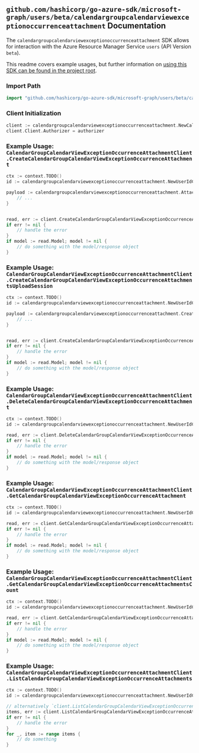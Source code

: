 
## `github.com/hashicorp/go-azure-sdk/microsoft-graph/users/beta/calendargroupcalendarviewexceptionoccurrenceattachment` Documentation

The `calendargroupcalendarviewexceptionoccurrenceattachment` SDK allows for interaction with the Azure Resource Manager Service `users` (API Version `beta`).

This readme covers example usages, but further information on [using this SDK can be found in the project root](https://github.com/hashicorp/go-azure-sdk/tree/main/docs).

### Import Path

```go
import "github.com/hashicorp/go-azure-sdk/microsoft-graph/users/beta/calendargroupcalendarviewexceptionoccurrenceattachment"
```


### Client Initialization

```go
client := calendargroupcalendarviewexceptionoccurrenceattachment.NewCalendarGroupCalendarViewExceptionOccurrenceAttachmentClientWithBaseURI("https://management.azure.com")
client.Client.Authorizer = authorizer
```


### Example Usage: `CalendarGroupCalendarViewExceptionOccurrenceAttachmentClient.CreateCalendarGroupCalendarViewExceptionOccurrenceAttachment`

```go
ctx := context.TODO()
id := calendargroupcalendarviewexceptionoccurrenceattachment.NewUserIdCalendarGroupIdCalendarIdCalendarViewIdExceptionOccurrenceID("userIdValue", "calendarGroupIdValue", "calendarIdValue", "eventIdValue", "eventId1Value")

payload := calendargroupcalendarviewexceptionoccurrenceattachment.Attachment{
	// ...
}


read, err := client.CreateCalendarGroupCalendarViewExceptionOccurrenceAttachment(ctx, id, payload)
if err != nil {
	// handle the error
}
if model := read.Model; model != nil {
	// do something with the model/response object
}
```


### Example Usage: `CalendarGroupCalendarViewExceptionOccurrenceAttachmentClient.CreateCalendarGroupCalendarViewExceptionOccurrenceAttachmentsUploadSession`

```go
ctx := context.TODO()
id := calendargroupcalendarviewexceptionoccurrenceattachment.NewUserIdCalendarGroupIdCalendarIdCalendarViewIdExceptionOccurrenceID("userIdValue", "calendarGroupIdValue", "calendarIdValue", "eventIdValue", "eventId1Value")

payload := calendargroupcalendarviewexceptionoccurrenceattachment.CreateCalendarGroupCalendarViewExceptionOccurrenceAttachmentsUploadSessionRequest{
	// ...
}


read, err := client.CreateCalendarGroupCalendarViewExceptionOccurrenceAttachmentsUploadSession(ctx, id, payload)
if err != nil {
	// handle the error
}
if model := read.Model; model != nil {
	// do something with the model/response object
}
```


### Example Usage: `CalendarGroupCalendarViewExceptionOccurrenceAttachmentClient.DeleteCalendarGroupCalendarViewExceptionOccurrenceAttachment`

```go
ctx := context.TODO()
id := calendargroupcalendarviewexceptionoccurrenceattachment.NewUserIdCalendarGroupIdCalendarIdCalendarViewIdExceptionOccurrenceIdAttachmentID("userIdValue", "calendarGroupIdValue", "calendarIdValue", "eventIdValue", "eventId1Value", "attachmentIdValue")

read, err := client.DeleteCalendarGroupCalendarViewExceptionOccurrenceAttachment(ctx, id, calendargroupcalendarviewexceptionoccurrenceattachment.DefaultDeleteCalendarGroupCalendarViewExceptionOccurrenceAttachmentOperationOptions())
if err != nil {
	// handle the error
}
if model := read.Model; model != nil {
	// do something with the model/response object
}
```


### Example Usage: `CalendarGroupCalendarViewExceptionOccurrenceAttachmentClient.GetCalendarGroupCalendarViewExceptionOccurrenceAttachment`

```go
ctx := context.TODO()
id := calendargroupcalendarviewexceptionoccurrenceattachment.NewUserIdCalendarGroupIdCalendarIdCalendarViewIdExceptionOccurrenceIdAttachmentID("userIdValue", "calendarGroupIdValue", "calendarIdValue", "eventIdValue", "eventId1Value", "attachmentIdValue")

read, err := client.GetCalendarGroupCalendarViewExceptionOccurrenceAttachment(ctx, id, calendargroupcalendarviewexceptionoccurrenceattachment.DefaultGetCalendarGroupCalendarViewExceptionOccurrenceAttachmentOperationOptions())
if err != nil {
	// handle the error
}
if model := read.Model; model != nil {
	// do something with the model/response object
}
```


### Example Usage: `CalendarGroupCalendarViewExceptionOccurrenceAttachmentClient.GetCalendarGroupCalendarViewExceptionOccurrenceAttachmentsCount`

```go
ctx := context.TODO()
id := calendargroupcalendarviewexceptionoccurrenceattachment.NewUserIdCalendarGroupIdCalendarIdCalendarViewIdExceptionOccurrenceID("userIdValue", "calendarGroupIdValue", "calendarIdValue", "eventIdValue", "eventId1Value")

read, err := client.GetCalendarGroupCalendarViewExceptionOccurrenceAttachmentsCount(ctx, id, calendargroupcalendarviewexceptionoccurrenceattachment.DefaultGetCalendarGroupCalendarViewExceptionOccurrenceAttachmentsCountOperationOptions())
if err != nil {
	// handle the error
}
if model := read.Model; model != nil {
	// do something with the model/response object
}
```


### Example Usage: `CalendarGroupCalendarViewExceptionOccurrenceAttachmentClient.ListCalendarGroupCalendarViewExceptionOccurrenceAttachments`

```go
ctx := context.TODO()
id := calendargroupcalendarviewexceptionoccurrenceattachment.NewUserIdCalendarGroupIdCalendarIdCalendarViewIdExceptionOccurrenceID("userIdValue", "calendarGroupIdValue", "calendarIdValue", "eventIdValue", "eventId1Value")

// alternatively `client.ListCalendarGroupCalendarViewExceptionOccurrenceAttachments(ctx, id, calendargroupcalendarviewexceptionoccurrenceattachment.DefaultListCalendarGroupCalendarViewExceptionOccurrenceAttachmentsOperationOptions())` can be used to do batched pagination
items, err := client.ListCalendarGroupCalendarViewExceptionOccurrenceAttachmentsComplete(ctx, id, calendargroupcalendarviewexceptionoccurrenceattachment.DefaultListCalendarGroupCalendarViewExceptionOccurrenceAttachmentsOperationOptions())
if err != nil {
	// handle the error
}
for _, item := range items {
	// do something
}
```
